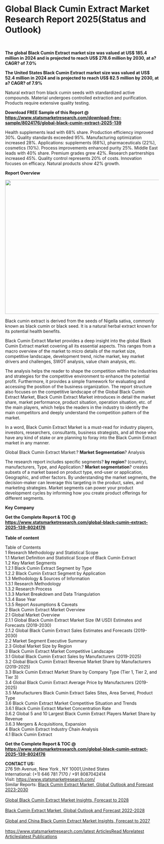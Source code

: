 <h1>Global Black Cumin Extract Market Research Report 2025(Status and Outlook)</h1><br/><p><strong>The global Black Cumin Extract market size was valued at US$ 185.4 million in 2024 and is projected to reach US$ 278.6 million by 2030, at a? <strong>CAGR</strong>? of 7.0%</strong></p><p><strong>The United States Black Cumin Extract market size was valued at US$ 52.4 million in 2024 and is projected to reach US$ 82.5 million by 2030, at a? <strong>CAGR</strong>? of 7.9%</strong></p><p>Natural extract from black cumin seeds with standardized active compounds. Material undergoes controlled extraction and purification. Products require extensive quality testing.</p><p><strong>Download FREE Sample of this Report @ <a href="https://www.statsmarketresearch.com/download-free-sample/8024176/global-black-cumin-extract-2025-139">https://www.statsmarketresearch.com/download-free-sample/8024176/global-black-cumin-extract-2025-139</a></strong></p><p>Health supplements lead with 68% share. Production efficiency improved 30%. Quality standards exceeded 95%. Manufacturing optimization increased 28%. Applications: supplements (68%), pharmaceuticals (22%), cosmetics (10%). Process improvements enhanced purity 25%. Middle East leads with 40% share. Premium grades grew 42%. Research partnerships increased 45%. Quality control represents 20% of costs. Innovation focuses on efficacy. Natural products show 42% growth.</p><p><strong>Report Overview</strong></p><p><strong><img alt="" src="https://www.grandresearchstore.com/assets/report-images/BlackCuminExtractmarket.png" style="width: 731px; height: 439px;"></strong></p><p>Black cumin extract is derived from the seeds of Nigella sativa, commonly known as black cumin or black seed. It is a natural herbal extract known for its potential health benefits.</p><p>Black Cumin Extract Market provides a deep insight into the global Black Cumin Extract market covering all its essential aspects. This ranges from a macro overview of the market to micro details of the market size, competitive landscape, development trend, niche market, key market drivers and challenges, SWOT analysis, value chain analysis, etc.</p><p>The analysis helps the reader to shape the competition within the industries and strategies for the competitive environment to enhance the potential profit. Furthermore, it provides a simple framework for evaluating and accessing the position of the business organization. The report structure also focuses on the competitive landscape of the Global Black Cumin Extract Market, Black Cumin Extract Market introduces in detail the market share, market performance, product situation, operation situation, etc. of the main players, which helps the readers in the industry to identify the main competitors and deeply understand the competition pattern of the market.</p><p>In a word, Black Cumin Extract Market is a must-read for industry players, investors, researchers, consultants, business strategists, and all those who have any kind of stake or are planning to foray into the Black Cumin Extract market in any manner.</p><p>Global Black Cumin Extract Market:? <strong>Market Segmentation</strong>? Analysis</p><p>The research report includes specific segments? <strong>by region</strong>? (country), manufacturers, Type, and Application.? <strong>Market segmentation</strong>? creates subsets of a market based on product type, end-user or application, Geographic, and other factors. By understanding the market segments, the decision-maker can leverage this targeting in the product, sales, and marketing strategies. Market segments can power your product development cycles by informing how you create product offerings for different segments.</p><p><strong>Key Company</strong></p><div><b>Get the Complete Report & TOC @ <a href="https://www.statsmarketresearch.com/global-black-cumin-extract-2025-139-8024176">https://www.statsmarketresearch.com/global-black-cumin-extract-2025-139-8024176</a></b></div><br><b>Table of content</b><p>Table of Contents<br /> 1 Research Methodology and Statistical Scope<br /> 1.1 Market Definition and Statistical Scope of Black Cumin Extract<br /> 1.2 Key Market Segments<br /> 1.2.1 Black Cumin Extract Segment by Type<br /> 1.2.2 Black Cumin Extract Segment by Application<br /> 1.3 Methodology & Sources of Information<br /> 1.3.1 Research Methodology<br /> 1.3.2 Research Process<br /> 1.3.3 Market Breakdown and Data Triangulation<br /> 1.3.4 Base Year<br /> 1.3.5 Report Assumptions & Caveats<br /> 2 Black Cumin Extract Market Overview<br /> 2.1 Global Market Overview<br /> 2.1.1 Global Black Cumin Extract Market Size (M USD) Estimates and Forecasts (2019-2030)<br /> 2.1.2 Global Black Cumin Extract Sales Estimates and Forecasts (2019-2030)<br /> 2.2 Market Segment Executive Summary<br /> 2.3 Global Market Size by Region<br /> 3 Black Cumin Extract Market Competitive Landscape<br /> 3.1 Global Black Cumin Extract Sales by Manufacturers (2019-2025)<br /> 3.2 Global Black Cumin Extract Revenue Market Share by Manufacturers (2019-2025)<br /> 3.3 Black Cumin Extract Market Share by Company Type (Tier 1, Tier 2, and Tier 3)<br /> 3.4 Global Black Cumin Extract Average Price by Manufacturers (2019-2025)<br /> 3.5 Manufacturers Black Cumin Extract Sales Sites, Area Served, Product Type<br /> 3.6 Black Cumin Extract Market Competitive Situation and Trends<br /> 3.6.1 Black Cumin Extract Market Concentration Rate<br /> 3.6.2 Global 5 and 10 Largest Black Cumin Extract Players Market Share by Revenue<br /> 3.6.3 Mergers & Acquisitions, Expansion<br /> 4 Black Cumin Extract Industry Chain Analysis<br /> 4.1 Black Cumin Extract <br><div><b>Get the Complete Report & TOC @ <a href="https://www.statsmarketresearch.com/global-black-cumin-extract-2025-139-8024176">https://www.statsmarketresearch.com/global-black-cumin-extract-2025-139-8024176</a></b></div></p> <b>CONTACT US:</b><br>276 5th Avenue, New York , NY 10001,United States<br>International: (+1) 646 781 7170 / +91 8087042414<br>Visit: <a href="https://www.statsmarketresearch.com/">https://www.statsmarketresearch.com/</a><br>Similar Reports: <a href="https://www.statsmarketresearch.com/global-black-cumin-extract-2025-139-8024176">Black Cumin Extract Market, Global Outlook and Forecast 2023-2030</a><br/><br/><a href="https://www.statsmarketresearch.com/global-black-cumin-extract-2025-139-8024176">Global Black Cumin Extract Market Insights, Forecast to 2028</a><br/><br/><a href="https://www.statsmarketresearch.com/global-black-cumin-extract-2025-139-8024176">Black Cumin Extract Market, Global Outlook and Forecast 2022-2028</a><br/><br/><a href="https://www.statsmarketresearch.com/global-black-cumin-extract-2025-139-8024176">Global and China Black Cumin Extract Market Insights, Forecast to 2027</a><br/><br/><a href="https://gyeongbokgung.com">https://www.statsmarketresearch.com/</a><a href="https://hallyeomaritime.com">latest Articles</a><a href="https://jingwansa.com">Read More</a><a href=https://nguoiviet.jp/">latest Articles</a><a href="https://www.intelmarketresearch.com/">latest Publications</a>